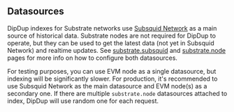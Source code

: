 <!-- markdownlint-disable first-line-h1 -->
## Datasources

DipDup indexes for Substrate networks use [Subsquid Network](https://docs.subsquid.io/subsquid-network/overview/) as a main source of historical data. Substrate nodes are not required for DipDup to operate, but they can be used to get the latest data (not yet in Subsquid Network) and realtime updates. See [substrate.subsquid](../3.datasources/8.substrate_subsquid.md) and [substrate.node](../3.datasources/6.substrate_node.md) pages for more info on how to configure both datasources.

For testing purposes, you can use EVM node as a single datasource, but indexing will be significantly slower. For production, it's recommended to use Subsquid Network as the main datasource and EVM node(s) as a secondary one. If there are multiple `substrate.node` datasources attached to index, DipDup will use random one for each request.
